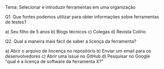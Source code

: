 Tema: Selecionar e introduzir ferramentas em uma organização

Q1. Que fontes podemos utilizar para obter informações sobre ferramentas de testes?

a) Seu filho de 5 anos
b) Blogs técnicos
c) Colegas
d) Revista Colírio

Q2. Qual a maneira mais fácil de saber a licença da ferramenta?

a) Abrir o arquivo de lincença no repositório
b) Enviar um email para os desenvolvedores
c) Abrir uma issue no GitHub
d) Pesquisar no Google "qual é a licença de software da ferramenta X?"


